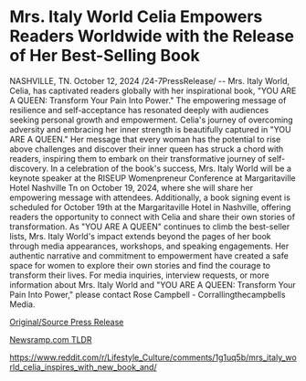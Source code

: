 # Mrs. Italy World Celia Empowers Readers Worldwide with the Release of Her Best-Selling Book

NASHVILLE, TN. October 12, 2024 /24-7PressRelease/ -- Mrs. Italy World, Celia, has captivated readers globally with her inspirational book, "YOU ARE A QUEEN: Transform Your Pain Into Power." The empowering message of resilience and self-acceptance has resonated deeply with audiences seeking personal growth and empowerment.  Celia's journey of overcoming adversity and embracing her inner strength is beautifully captured in "YOU ARE A QUEEN." Her message that every woman has the potential to rise above challenges and discover their inner queen has struck a chord with readers, inspiring them to embark on their transformative journey of self-discovery.  In a celebration of the book's success, Mrs. Italy World will be a keynote speaker at the RISEUP Womenpreneur Conference at Margaritaville Hotel Nashville Tn on October 19, 2024, where she will share her empowering message with attendees. Additionally, a book signing event is scheduled for October 19th at the Margaritaville Hotel in Nashville, offering readers the opportunity to connect with Celia and share their own stories of transformation.  As "YOU ARE A QUEEN" continues to climb the best-seller lists, Mrs. Italy World's impact extends beyond the pages of her book through media appearances, workshops, and speaking engagements. Her authentic narrative and commitment to empowerment have created a safe space for women to explore their own stories and find the courage to transform their lives.  For media inquiries, interview requests, or more information about Mrs. Italy World and "YOU ARE A QUEEN: Transform Your Pain Into Power," please contact Rose Campbell - Corrallingthecampbells Media. 

[Original/Source Press Release](https://www.24-7pressrelease.com/press-release/515199/mrs-italy-world-celia-empowers-readers-worldwide-with-the-release-of-her-best-selling-book)
                    

[Newsramp.com TLDR](None) 

https://www.reddit.com/r/Lifestyle_Culture/comments/1g1uq5b/mrs_italy_world_celia_inspires_with_new_book_and/